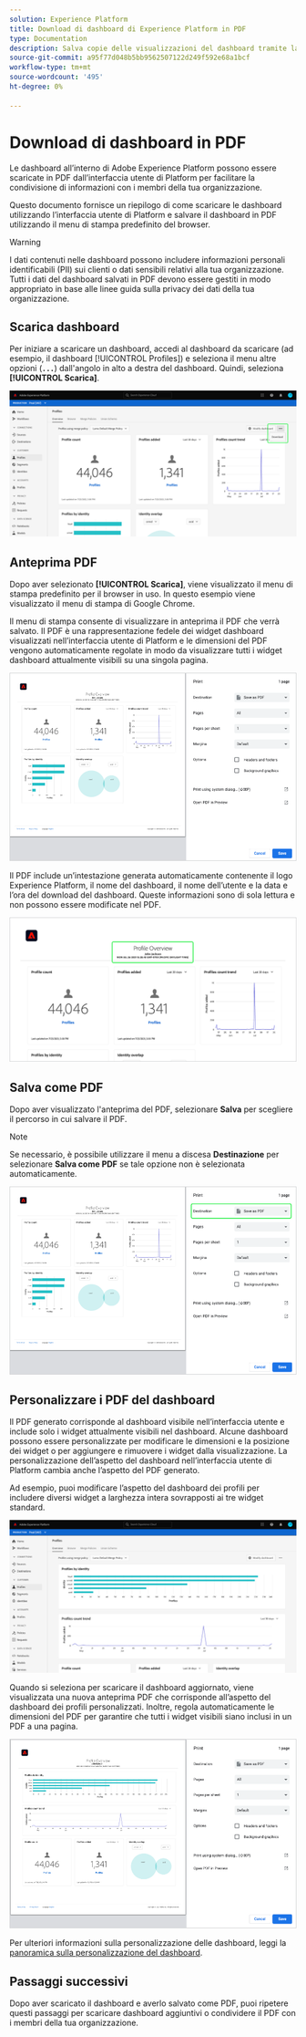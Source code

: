 ```yaml
---
solution: Experience Platform
title: Download di dashboard di Experience Platform in PDF
type: Documentation
description: Salva copie delle visualizzazioni del dashboard tramite la funzione di download in PDF disponibile nell’interfaccia utente di Experience Platform.
source-git-commit: a95f77d048b5bb9562507122d249f592e68a1bcf
workflow-type: tm+mt
source-wordcount: '495'
ht-degree: 0%

---
```



# Download di dashboard in PDF

Le dashboard all’interno di Adobe Experience Platform possono essere scaricate in PDF dall’interfaccia utente di Platform per facilitare la condivisione di informazioni con i membri della tua organizzazione.

Questo documento fornisce un riepilogo di come scaricare le dashboard utilizzando l’interfaccia utente di Platform e salvare il dashboard in PDF utilizzando il menu di stampa predefinito del browser.

>[!WARNING]
>
>I dati contenuti nelle dashboard possono includere informazioni personali identificabili (PII) sui clienti o dati sensibili relativi alla tua organizzazione. Tutti i dati del dashboard salvati in PDF devono essere gestiti in modo appropriato in base alle linee guida sulla privacy dei dati della tua organizzazione.

## Scarica dashboard

Per iniziare a scaricare un dashboard, accedi al dashboard da scaricare (ad esempio, il dashboard [!UICONTROL Profiles]) e seleziona il menu altre opzioni (**`...`**) dall&#39;angolo in alto a destra del dashboard. Quindi, seleziona **[!UICONTROL Scarica]**.

![](images/download/download-button.png)

## Anteprima PDF

Dopo aver selezionato **[!UICONTROL Scarica]**, viene visualizzato il menu di stampa predefinito per il browser in uso. In questo esempio viene visualizzato il menu di stampa di Google Chrome.

Il menu di stampa consente di visualizzare in anteprima il PDF che verrà salvato. Il PDF è una rappresentazione fedele dei widget dashboard visualizzati nell’interfaccia utente di Platform e le dimensioni del PDF vengono automaticamente regolate in modo da visualizzare tutti i widget dashboard attualmente visibili su una singola pagina.

![](images/download/download-chrome-print.png)

Il PDF include un’intestazione generata automaticamente contenente il logo Experience Platform, il nome del dashboard, il nome dell’utente e la data e l’ora del download del dashboard. Queste informazioni sono di sola lettura e non possono essere modificate nel PDF.

![](images/download/download-pdf.png)

## Salva come PDF

Dopo aver visualizzato l&#39;anteprima del PDF, selezionare **Salva** per scegliere il percorso in cui salvare il PDF.

>[!NOTE]
>
>Se necessario, è possibile utilizzare il menu a discesa **Destinazione** per selezionare **Salva come PDF** se tale opzione non è selezionata automaticamente.

![](images/download/download-chrome-print-destination.png)

## Personalizzare i PDF del dashboard

Il PDF generato corrisponde al dashboard visibile nell’interfaccia utente e include solo i widget attualmente visibili nel dashboard. Alcune dashboard possono essere personalizzate per modificare le dimensioni e la posizione dei widget o per aggiungere e rimuovere i widget dalla visualizzazione. La personalizzazione dell’aspetto del dashboard nell’interfaccia utente di Platform cambia anche l’aspetto del PDF generato.

Ad esempio, puoi modificare l’aspetto del dashboard dei profili per includere diversi widget a larghezza intera sovrapposti ai tre widget standard.

![](images/download/download-modify.png)

Quando si seleziona per scaricare il dashboard aggiornato, viene visualizzata una nuova anteprima PDF che corrisponde all’aspetto del dashboard dei profili personalizzati. Inoltre, regola automaticamente le dimensioni del PDF per garantire che tutti i widget visibili siano inclusi in un PDF a una pagina.

![](images/download/download-chrome-print-modified.png)

Per ulteriori informazioni sulla personalizzazione delle dashboard, leggi la [panoramica sulla personalizzazione del dashboard](customize/overview.md).

## Passaggi successivi

Dopo aver scaricato il dashboard e averlo salvato come PDF, puoi ripetere questi passaggi per scaricare dashboard aggiuntivi o condividere il PDF con i membri della tua organizzazione.